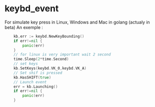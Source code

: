 # keybd_event
For simulate key press in Linux, Windows and Mac in golang (actualy in beta)
An exemple :
```go
    kb,err := keybd.NewKeyBounding()
	if err!=nil {
		panic(err)
	}
	// for linux is very important wait 2 second
	time.Sleep(2*time.Second)
	// set keys
	kb.SetKeys(keybd.VK_0,keybd.VK_A)
	// Set shif is pressed
	kb.HasSHIFT(true)
	// Launch event
	err = kb.Launching()
	if err!=nil {
		panic(err)
	}
```

